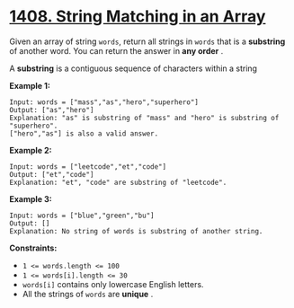 # [1408. String Matching in an Array](https://leetcode.com/problems/string-matching-in-an-array/description/?envType=daily-question&envId=2025-01-07)

Given an array of string `words`, return all strings in `words` that is a **substring** of another word. You can return the answer in **any order** .

A **substring** is a contiguous sequence of characters within a string

**Example 1:**

```
Input: words = ["mass","as","hero","superhero"]
Output: ["as","hero"]
Explanation: "as" is substring of "mass" and "hero" is substring of "superhero".
["hero","as"] is also a valid answer.
```

**Example 2:**

```
Input: words = ["leetcode","et","code"]
Output: ["et","code"]
Explanation: "et", "code" are substring of "leetcode".
```

**Example 3:**

```
Input: words = ["blue","green","bu"]
Output: []
Explanation: No string of words is substring of another string.
```

**Constraints:**

- `1 <= words.length <= 100`
- `1 <= words[i].length <= 30`
- `words[i]` contains only lowercase English letters.
- All the strings of `words` are **unique** .
